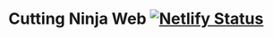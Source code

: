 # Cutting Ninja Web [![Netlify Status](https://api.netlify.com/api/v1/badges/766a14b2-5095-432b-874e-49856448da96/deploy-status)](https://app.netlify.com/sites/cuttingninja/deploys)
